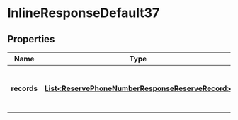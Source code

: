 
# InlineResponseDefault37

## Properties
Name | Type | Description | Notes
------------ | ------------- | ------------- | -------------
**records** | [**List&lt;ReservePhoneNumberResponseReserveRecord&gt;**](ReservePhoneNumberResponseReserveRecord.md) | Phone numbers to be reserved/un-reserved |  [optional]



